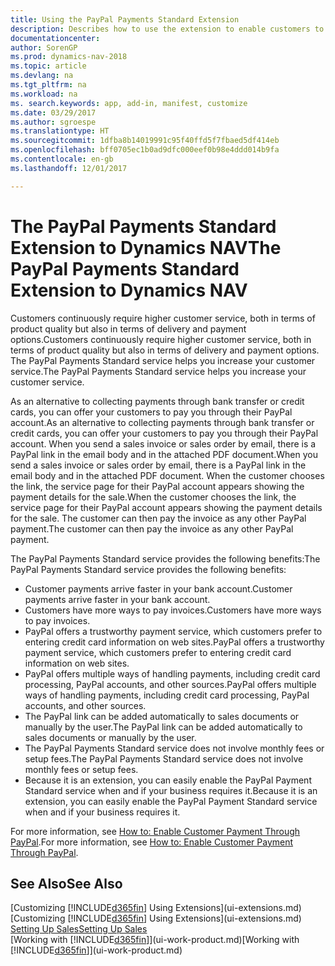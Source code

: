 ```yaml
---
title: Using the PayPal Payments Standard Extension
description: Describes how to use the extension to enable customers to make payments with PayPal.
documentationcenter: 
author: SorenGP
ms.prod: dynamics-nav-2018
ms.topic: article
ms.devlang: na
ms.tgt_pltfrm: na
ms.workload: na
ms. search.keywords: app, add-in, manifest, customize
ms.date: 03/29/2017
ms.author: sgroespe
ms.translationtype: HT
ms.sourcegitcommit: 1dfba8b14019991c95f40ffd5f7fbaed5df414eb
ms.openlocfilehash: bff0705ec1b0ad9dfc000eef0b98e4ddd014b9fa
ms.contentlocale: en-gb
ms.lasthandoff: 12/01/2017

---
```

# <a name="the-paypal-payments-standard-extension-to-dynamics-nav"></a><span data-ttu-id="978e4-103">The PayPal Payments Standard Extension to Dynamics NAV</span><span class="sxs-lookup"><span data-stu-id="978e4-103">The PayPal Payments Standard Extension to Dynamics NAV</span></span>
<span data-ttu-id="978e4-104">Customers continuously require higher customer service, both in terms of product quality but also in terms of delivery and payment options.</span><span class="sxs-lookup"><span data-stu-id="978e4-104">Customers continuously require higher customer service, both in terms of product quality but also in terms of delivery and payment options.</span></span> <span data-ttu-id="978e4-105">The PayPal Payments Standard service helps you increase your customer service.</span><span class="sxs-lookup"><span data-stu-id="978e4-105">The PayPal Payments Standard service helps you increase your customer service.</span></span>

<span data-ttu-id="978e4-106">As an alternative to collecting payments through bank transfer or credit cards, you can offer your customers to pay you through their PayPal account.</span><span class="sxs-lookup"><span data-stu-id="978e4-106">As an alternative to collecting payments through bank transfer or credit cards, you can offer your customers to pay you through their PayPal account.</span></span> <span data-ttu-id="978e4-107">When you send a sales invoice or sales order by email, there is a PayPal link in the email body and in the attached PDF document.</span><span class="sxs-lookup"><span data-stu-id="978e4-107">When you send a sales invoice or sales order by email, there is a PayPal link in the email body and in the attached PDF document.</span></span> <span data-ttu-id="978e4-108">When the customer chooses the link, the service page for their PayPal account appears showing the payment details for the sale.</span><span class="sxs-lookup"><span data-stu-id="978e4-108">When the customer chooses the link, the service page for their PayPal account appears showing the payment details for the sale.</span></span> <span data-ttu-id="978e4-109">The customer can then pay the invoice as any other PayPal payment.</span><span class="sxs-lookup"><span data-stu-id="978e4-109">The customer can then pay the invoice as any other PayPal payment.</span></span>

<span data-ttu-id="978e4-110">The PayPal Payments Standard service provides the following benefits:</span><span class="sxs-lookup"><span data-stu-id="978e4-110">The PayPal Payments Standard service provides the following benefits:</span></span>

* <span data-ttu-id="978e4-111">Customer payments arrive faster in your bank account.</span><span class="sxs-lookup"><span data-stu-id="978e4-111">Customer payments arrive faster in your bank account.</span></span>
* <span data-ttu-id="978e4-112">Customers have more ways to pay invoices.</span><span class="sxs-lookup"><span data-stu-id="978e4-112">Customers have more ways to pay invoices.</span></span>
* <span data-ttu-id="978e4-113">PayPal offers a trustworthy payment service, which customers prefer to entering credit card information on web sites.</span><span class="sxs-lookup"><span data-stu-id="978e4-113">PayPal offers a trustworthy payment service, which customers prefer to entering credit card information on web sites.</span></span>
* <span data-ttu-id="978e4-114">PayPal offers multiple ways of handling payments, including credit card processing, PayPal accounts, and other sources.</span><span class="sxs-lookup"><span data-stu-id="978e4-114">PayPal offers multiple ways of handling payments, including credit card processing, PayPal accounts, and other sources.</span></span>
* <span data-ttu-id="978e4-115">The PayPal link can be added automatically to sales documents or manually by the user.</span><span class="sxs-lookup"><span data-stu-id="978e4-115">The PayPal link can be added automatically to sales documents or manually by the user.</span></span>
* <span data-ttu-id="978e4-116">The PayPal Payments Standard service does not involve monthly fees or setup fees.</span><span class="sxs-lookup"><span data-stu-id="978e4-116">The PayPal Payments Standard service does not involve monthly fees or setup fees.</span></span>
* <span data-ttu-id="978e4-117">Because it is an extension, you can easily enable the PayPal Payment Standard service when and if your business requires it.</span><span class="sxs-lookup"><span data-stu-id="978e4-117">Because it is an extension, you can easily enable the PayPal Payment Standard service when and if your business requires it.</span></span>  

<span data-ttu-id="978e4-118">For more information, see [How to: Enable Customer Payment Through PayPal](sales-how-enable-payment-service-extensions.md).</span><span class="sxs-lookup"><span data-stu-id="978e4-118">For more information, see [How to: Enable Customer Payment Through PayPal](sales-how-enable-payment-service-extensions.md).</span></span>

## <a name="see-also"></a><span data-ttu-id="978e4-119">See Also</span><span class="sxs-lookup"><span data-stu-id="978e4-119">See Also</span></span>
<span data-ttu-id="978e4-120">[Customizing [!INCLUDE[d365fin](includes/d365fin_md.md)] Using Extensions](ui-extensions.md)</span><span class="sxs-lookup"><span data-stu-id="978e4-120">[Customizing [!INCLUDE[d365fin](includes/d365fin_md.md)] Using Extensions](ui-extensions.md)</span></span>  
[<span data-ttu-id="978e4-121">Setting Up Sales</span><span class="sxs-lookup"><span data-stu-id="978e4-121">Setting Up Sales</span></span>](sales-setup-sales.md)  
<span data-ttu-id="978e4-122">[Working with [!INCLUDE[d365fin](includes/d365fin_md.md)]](ui-work-product.md)</span><span class="sxs-lookup"><span data-stu-id="978e4-122">[Working with [!INCLUDE[d365fin](includes/d365fin_md.md)]](ui-work-product.md)</span></span>

